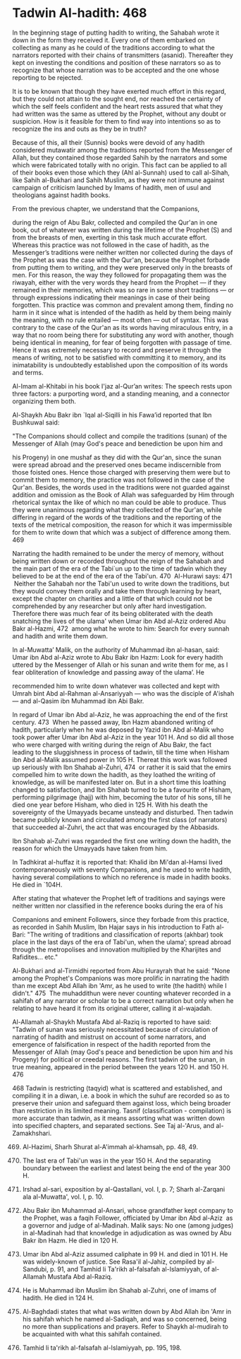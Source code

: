 Tadwin Al-hadith: 468
=====================

In the beginning stage of putting hadith to writing, the Sahabah wrote
it down in the form they received it. Every one of them embarked on
collecting as many as he could of the traditions according to what the
narrators reported with their chains of transmitters (asanid).
Thereafter they kept on investing the conditions and position of these
narrators so as to recognize that whose narration was to be accepted and
the one whose reporting to be rejected.

It is to be known that though they have exerted much effort in this
regard, but they could not attain to the sought end, nor reached the
certainty of which the self feels confident and the heart rests assured
that what they had written was the same as uttered by the Prophet,
without any doubt or suspicion. How is it feasible for them to find way
into intentions so as to recognize the ins and outs as they be in truth?

Because of this, all their (Sunnis) books were devoid of any hadith
considered mutawatir among the traditions reported from the Messenger of
Allah, but they contained those regarded Sahih by the narrators and some
which were fabricated totally with no origin. This fact can be applied
to all of their books even those which they (Ahl al-Sunnah) used to call
al-Sihah, like Sahih al-Bukhari and Sahih Muslim, as they were not
immune against campaign of criticism launched by Imams of hadith, men of
usul and theologians against hadith books.

From the previous chapter, we understand that the Companions,

during the reign of Abu Bakr, collected and compiled the Qur'an in one
book, out of whatever was written during the lifetime of the Prophet (S)
and from the breasts of men, exerting in this task much accurate effort.
Whereas this practice was not followed in the case of hadith, as the
Messenger’s traditions were neither written nor collected during the
days of the Prophet as was the case with the Qur'an, because the Prophet
forbade from putting them to writing, and they were preserved only in
the breasts of men. For this reason, the way they followed for
propagating them was the riwayah, either with the very words they heard
from the Prophet — if they remained in their memories, which was so rare
in some short traditions — or through expressions indicating their
meanings in case of their being forgotten. This practice was common and
prevalent among them, finding no harm in it since what is intended of
the hadith as held by them being mainly the meaning, with no rule
entailed — most often — out of syntax. This was contrary to the case of
the Qur'an as its words having miraculous entry, in a way that no room
being there for substituting any word with another, though being
identical in meaning, for fear of being forgotten with passage of time.
Hence it was extremely necessary to record and preserve it through the
means of writing, not to be satisfied with committing it to memory, and
its inimatability is undoubtedly established upon the composition of its
words and terms.

Al-Imam al-Khitabi in his book I'jaz al-Qur’an writes: The speech rests
upon three factors: a purporting word, and a standing meaning, and a
connector organizing them both.

Al-Shaykh Abu Bakr ibn \`Iqal al-Siqilli in his Fawa’id reported that
Ibn Bushkuwal said:

"The Companions should collect and compile the traditions (sunan) of the
Messenger of Allah (may God's peace and benediction be upon him and

his Progeny) in one mushaf as they did with the Qur'an, since the sunan
were spread abroad and the preserved ones became indiscernible from
those foisted ones. Hence those charged with preserving them were but to
commit them to memory, the practice was not followed in the case of the
Qur'an. Besides, the words used in the traditions were not guarded
against addition and omission as the Book of Allah was safeguarded by
Him through rhetorical syntax the like of which no man could be able to
produce. Thus they were unanimous regarding what they collected of the
Qur'an, while differing in regard of the words of the traditions and the
reporting of the texts of the metrical composition, the reason for which
it was impermissible for them to write down that which was a subject of
difference among them. <span id="_anchor_469"></span>469

Narrating the hadith remained to be under the mercy of memory, without
being written down or recorded throughout the reign of the Sahabah and
the main part of the era of the Tabi\`un up to the time of tadwin which
they believed to be at the end of the era of the Tabi'un. <span
id="_anchor_470"></span>470  Al-Hurawi says: <span
id="_anchor_471"></span>471  Neither the Sahabah nor the Tabi'un used to
write down the traditions, but they would convey them orally and take
them through learning by heart, except the chapter on charities and a
little of that which could not be comprehended by any researcher but
only after hard investigation. Therefore there was much fear of its
being obliterated with the death snatching the lives of the ulama' when
Umar ibn Abd al-Aziz ordered Abu Bakr al-Hazmi, <span
id="_anchor_472"></span>472  among what he wrote to him: Search for
every sunnah and hadith and write them down.

In al-Muwatta’ Malik, on the authority of Muhammad ibn al-hasan, said:
Umar ibn Abd al-Aziz wrote to Abu Bakr ibn Hazm: Look for every hadith
uttered by the Messenger of Allah or his sunan and write them for me, as
I fear obliteration of knowledge and passing away of the ulama’. He

recommended him to write down whatever was collected and kept with Umrah
bint Abd al-Rahman al-Ansariyyah — who was the disciple of A'ishah — and
al-Qasim ibn Muhammad ibn Abi Bakr.

In regard of Umar ibn Abd al-Aziz, he was approaching the end of the
first century. <span id="_anchor_473"></span>473  When he passed away,
Ibn Hazm abandoned writing of hadith, particularly when he was deposed
by Yazid ibn Abd al-Malik who took power after Umar ibn Abd al-Aziz in
the year 101 H. And so did all those who were charged with writing
during the reign of Abu Bakr, the fact leading to the sluggishness in
process of tadwin, till the time when Hisham ibn Abd al-Malik assumed
power in 105 H. Thereat this work was followed up seriously with Ibn
Shahab al-Zuhri, <span id="_anchor_474"></span>474  or rather it is said
that the emirs compelled him to write down the hadith, as they loathed
the writing of knowledge, as will be manifested later on. But in a short
time this loathing changed to satisfaction, and Ibn Shahab turned to be
a favourite of Hisham, performing pilgrimage (hajj) with him, becoming
the tutor of his sons, till he died one year before Hisham, who died in
125 H. With his death the sovereignty of the Umayyads became unsteady
and disturbed. Then tadwin became publicly known and circulated among
the first class (of narrators) that succeeded al-Zuhri, the act that was
encouraged by the Abbasids.

Ibn Shahab al-Zuhri was regarded the first one writing down the hadith,
the reason for which the Umayyads have taken from him.

In Tadhkirat al-huffaz it is reported that: Khalid ibn Mi'dan al-Hamsi
lived contemporaneously with seventy Companions, and he used to write
hadith, having several compilations to which no reference is made in
hadith books. He died in \`104H.

After stating that whatever the Prophet left of traditions and sayings
were neither written nor classified in the reference books during the
era of his

Companions and eminent Followers, since they forbade from this practice,
as recorded in Sahih Muslim, Ibn Hajar says in his introduction to Fath
al-Bari: "The writing of traditions and classification of reports
(akhbar) took place in the last days of the era of Tabi'un, when the
ulama’; spread abroad through the metropolises and innovation multiplied
by the Kharijites and Rafidites... etc."

Al-Bukhari and al-Tirmidhi reported from Abu Hurayrah that he said:
"None among the Prophet's Companions was more prolific in narrating the
hadith than me except Abd Allah ibn 'Amr, as he used to write (the
hadith) while I didn't." <span id="_anchor_475"></span>475  The
muhaddithun were never counting whatever recorded in a sahifah of any
narrator or scholar to be a correct narration but only when he relating
to have heard it from its original utterer, calling it al-wajadah.

Al-Allamah al-Shaykh Mustafa Abd al-Raziq is reported to have said:
"Tadwin of sunan was seriously necessitated because of circulation of
narrating of hadith and mistrust on account of some narrators, and
emergence of falsification in respect of the hadith reported from the
Messenger of Allah (may God's peace and benediction be upon him and his
Progeny) for political or creedal reasons. The first tadwin of the
sunan, in true meaning, appeared in the period between the years 120 H.
and 150 H. <span id="_anchor_476"></span>476

  
  
  

468 Tadwin is restricting (taqyid) what is scattered and established,
and compiling it in a diwan, i.e. a book in which the suhuf are recorded
so as to preserve their union and safeguard them against loss, which
being broader than restriction in its limited meaning.
Tasnif (classification - compilation) is more accurate than tadwin, as
it means assorting what was written down into specified chapters, and
separated sections. See Taj al-'Arus, and al-Zamakhshari.

469. Al-Hazimi, Sharh Shurat al-A'immah al-khamsah, pp. 48, 49.

470. The last era of Tabi'un was in the year 150 H. And the separating
boundary between the earliest and latest being the end of the year 300
H.

471. Irshad al-sari, exposition by al-Qastallani, vol. I, p. 7; Sharh
al-Zarqani ala al-Muwatta', vol. I, p. 10.

472. Abu Bakr ibn Muhammad al-Ansari, whose grandfather kept company to
the Prophet, was a faqih Follower, officiated by Umar ibn Abd al-Aziz 
as a governor and judge of al-Madinah. Malik says: No one (among judges)
in al-Madinah had that knowledge in adjudication as was owned by Abu
Bakr ibn Hazm. He died in 120 H.

473. Umar ibn Abd al-Aziz assumed caliphate in 99 H. and died in 101 H.
He was widely-known of justice. See Rasa'il al-Jahiz, compiled by
al-Sandubi, p. 91, and Tamhid li Ta'rikh al-falsafah al-Islamiyyah, of
al-Allamah Mustafa Abd al-Raziq.

474. He is Muhammad ibn Muslim ibn Shahab al-Zuhri, one of imams of
hadith. He died in 124 H.

475. Al-Baghdadi states that what was written down by Abd Allah ibn 'Amr
in his sahifah which he named al-Sadiqah, and was so concerned, being no
more than supplications and prayers. Refer to Shaykh al-mudirah to be
acquainted with what this sahifah contained.

476. Tamhid li ta'rikh al-falsafah al-Islamiyyah, pp. 195, 198.
